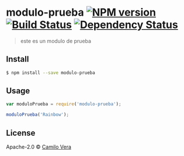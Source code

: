 # modulo-prueba [![NPM version][npm-image]][npm-url] [![Build Status][travis-image]][travis-url] [![Dependency Status][daviddm-image]][daviddm-url]
> este es un modulo de prueba


## Install

```sh
$ npm install --save modulo-prueba
```


## Usage

```js
var moduloPrueba = require('modulo-prueba');

moduloPrueba('Rainbow');
```

## License

Apache-2.0 © [Camilo Vera](https://chamixblog.blogsport.com.ar)


[npm-image]: https://badge.fury.io/js/modulo-prueba.svg
[npm-url]: https://npmjs.org/package/modulo-prueba
[travis-image]: https://travis-ci.org/chamix/modulo-prueba.svg?branch=master
[travis-url]: https://travis-ci.org/chamix/modulo-prueba
[daviddm-image]: https://david-dm.org/chamix/modulo-prueba.svg?theme=shields.io
[daviddm-url]: https://david-dm.org/chamix/modulo-prueba
